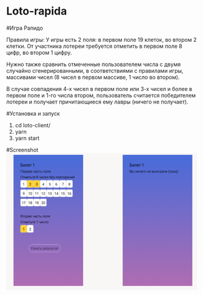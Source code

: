 # Loto-rapida

#Игра Рапидо 

Правила игры: У игры есть 2 поля: в первом поле 19 клеток, во втором 2 клетки. От участника лотереи требуется отметить в первом поле 8 цифр, во втором 1 цифру.

Нужно также сравнить отмеченные пользователем числа с двумя случайно сгенерированными, в соответствиями с правилами игры, массивами чисел (8 чисел в первом массиве, 1 число во втором). 

В случае совпадения 4-х чисел в первом поле или 3-х чисел и более в первом поле и 1-го числа втором, пользователь считается победителем лотереи и получает причитающиеся ему лавры (ничего не получает).

#Установка и запуск
1. cd loto-client/
2. yarn
3. yarn start


#Screenshot
![Game](Screenshots/fields.png)
